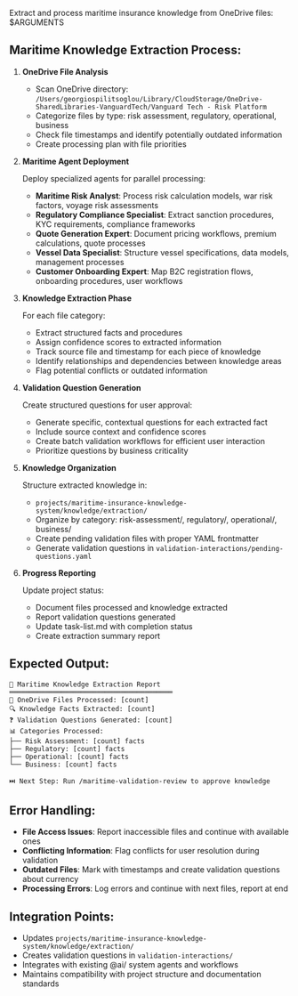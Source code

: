 Extract and process maritime insurance knowledge from OneDrive files: $ARGUMENTS

## Maritime Knowledge Extraction Process:

1. **OneDrive File Analysis**
   
   - Scan OneDrive directory: `/Users/georgiospilitsoglou/Library/CloudStorage/OneDrive-SharedLibraries-VanguardTech/Vanguard Tech - Risk Platform`
   - Categorize files by type: risk assessment, regulatory, operational, business
   - Check file timestamps and identify potentially outdated information
   - Create processing plan with file priorities

2. **Maritime Agent Deployment**
   
   Deploy specialized agents for parallel processing:
   
   - **Maritime Risk Analyst**: Process risk calculation models, war risk factors, voyage risk assessments
   - **Regulatory Compliance Specialist**: Extract sanction procedures, KYC requirements, compliance frameworks
   - **Quote Generation Expert**: Document pricing workflows, premium calculations, quote processes
   - **Vessel Data Specialist**: Structure vessel specifications, data models, management processes
   - **Customer Onboarding Expert**: Map B2C registration flows, onboarding procedures, user workflows

3. **Knowledge Extraction Phase**
   
   For each file category:
   - Extract structured facts and procedures
   - Assign confidence scores to extracted information
   - Track source file and timestamp for each piece of knowledge
   - Identify relationships and dependencies between knowledge areas
   - Flag potential conflicts or outdated information

4. **Validation Question Generation**
   
   Create structured questions for user approval:
   - Generate specific, contextual questions for each extracted fact
   - Include source context and confidence scores
   - Create batch validation workflows for efficient user interaction
   - Prioritize questions by business criticality

5. **Knowledge Organization**
   
   Structure extracted knowledge in:
   - `projects/maritime-insurance-knowledge-system/knowledge/extraction/`
   - Organize by category: risk-assessment/, regulatory/, operational/, business/
   - Create pending validation files with proper YAML frontmatter
   - Generate validation questions in `validation-interactions/pending-questions.yaml`

6. **Progress Reporting**
   
   Update project status:
   - Document files processed and knowledge extracted
   - Report validation questions generated
   - Update task-list.md with completion status
   - Create extraction summary report

## Expected Output:

```
🚢 Maritime Knowledge Extraction Report
═════════════════════════════════════════
📁 OneDrive Files Processed: [count]
🔍 Knowledge Facts Extracted: [count]
❓ Validation Questions Generated: [count]
📊 Categories Processed:
├── Risk Assessment: [count] facts
├── Regulatory: [count] facts  
├── Operational: [count] facts
└── Business: [count] facts

⏭️ Next Step: Run /maritime-validation-review to approve knowledge
```

## Error Handling:

- **File Access Issues**: Report inaccessible files and continue with available ones
- **Conflicting Information**: Flag conflicts for user resolution during validation
- **Outdated Files**: Mark with timestamps and create validation questions about currency
- **Processing Errors**: Log errors and continue with next files, report at end

## Integration Points:

- Updates `projects/maritime-insurance-knowledge-system/knowledge/extraction/`
- Creates validation questions in `validation-interactions/`
- Integrates with existing @ai/ system agents and workflows
- Maintains compatibility with project structure and documentation standards
